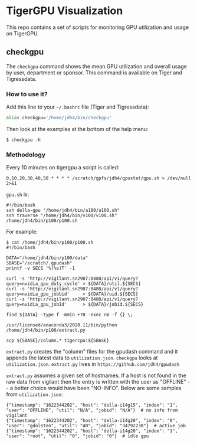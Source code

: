 # TigerGPU Visualization

This repo contains a set of scripts for monitoring GPU utilization and usage on TigerGPU.

## checkgpu

The `checkgpu` command shows the mean GPU utilization and overall usage by user, department or sponsor. This command is available on Tiger and Tigressdata.

### How to use it?

Add this line to your `~/.bashrc` file (Tiger and Tigressdata):

```bash
alias checkgpu='/home/jdh4/bin/checkgpu'
```

Then look at the examples at the bottom of the help menu:

```
$ checkgpu -h
```

### Methodology

Every 10 minutes on tigergpu a script is called:

```
0,10,20,30,40,50 * * * * /scratch/gpfs/jdh4/gpustat/gpu.sh > /dev/null 2>&1
```

`gpu.sh` is:

```
#!/bin/bash
ssh della-gpu "/home/jdh4/bin/a100/a100.sh"
ssh traverse "/home/jdh4/bin/v100/v100.sh"
/home/jdh4/bin/p100/p100.sh
```

For example:

```
$ cat /home/jdh4/bin/p100/p100.sh
#!/bin/bash

DATA="/home/jdh4/bin/p100/data"
SBASE="/scratch/.gpudash"
printf -v SECS '%(%s)T' -1

curl -s 'http://vigilant.sn2907:8480/api/v1/query?query=nvidia_gpu_duty_cycle' > ${DATA}/util.${SECS}
curl -s 'http://vigilant.sn2907:8480/api/v1/query?query=nvidia_gpu_jobUid'     > ${DATA}/uid.${SECS}
curl -s 'http://vigilant.sn2907:8480/api/v1/query?query=nvidia_gpu_jobId'      > ${DATA}/jobid.${SECS}

find ${DATA} -type f -mmin +70 -exec rm -f {} \;

/usr/licensed/anaconda3/2020.11/bin/python /home/jdh4/bin/p100/extract.py

scp ${SBASE}/column.* tigercpu:${SBASE}
```

`extract.py` creates the "column" files for the gpudash command and it appends the latest data to `utilization.json`. `checkgpu` looks at `utilization.json`. `extract.py` lives in `https://github.com/jdh4/gpudash`

`extract.py` assumes a given set of hostnames. If a host is not found in the raw data from vigilant then the entry is written with the user as "OFFLINE" -- a better choice would have been "NO-INFO". Below are some samples from `utilization.json`:

```
{"timestamp": "1622344202", "host": "della-i14g15", "index": "1", "user": "OFFLINE", "util": "N/A", "jobid": "N/A"}  # no info from vigilant
{"timestamp": "1622344202", "host": "della-i14g20", "index": "0", "user": "gdolsten", "util": "40", "jobid": "34792230"}  # active job
{"timestamp": "1622344202", "host": "della-i14g20", "index": "1", "user": "root", "util": "0", "jobid": "0"}  # idle gpu
```

